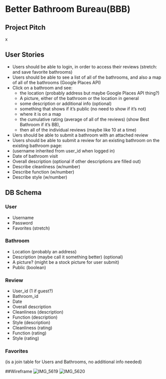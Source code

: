 # Better Bathroom Bureau(BBB)

## Project Pitch

x

## User Stories

- Users should be able to login, in order to access their reviews (stretch: and save favorite bathrooms)
- Users should be able to see a list of all of the bathrooms, and also a map of all of the bathrooms (Google Places API)
- Click on a bathroom and see:
  - the location (probably address but maybe Google Places API thing?)
  - A picture, either of the bathroom or the location in general
  - some description or additional info (optional)
  - something that shows if it’s public (no need to show if it’s not)
  - where it is on a map
  - the cumulative rating (average of all of the reviews) (show Best Bathroom if it’s BB),
  - then all of the individual reviews (maybe like 10 at a time)
- Uers should be able to submit a bathroom with an attached review
- Users should be able to submit a review for an existing bathroom on the existing bathroom page:
- (username inherited from user_id when logged in)
- Date of bathroom visit
- Overall description (optional if other descriptions are filled out)
- Describe cleanliness (w/number)
- Describe function (w/number)
- Describe style (w/number)

## DB Schema
### User
- Username
- Password
- Favorites (stretch)
### Bathroom
- Location (probably an address)
- Description (maybe call it something better) (optional)
- A picture? (might be a stock picture for user submit)
- Public (boolean)
### Review
- User_id (1 if guest?)
- Bathroom_id
- Date
- Overall description
- Cleanliness (description)
- Function (description)
- Style (description)
- Cleanliness (rating)
- Function (rating)
- Style (rating)
### Favorites
(is a join table for Users and Bathrooms, no additional info needed)

##Wireframe
![IMG_5619](https://user-images.githubusercontent.com/109716310/205367081-beea4524-6af9-49d6-9a4b-262cd69b515a.jpg)
![IMG_5620](https://user-images.githubusercontent.com/109716310/205367031-2a636629-d89e-47f4-8146-5b6db2ddf83b.jpg)
